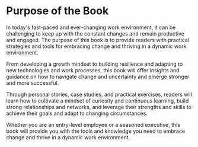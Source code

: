 Purpose of the Book
=================================

In today's fast-paced and ever-changing work environment, it can be challenging to keep up with the constant changes and remain productive and engaged. The purpose of this book is to provide readers with practical strategies and tools for embracing change and thriving in a dynamic work environment.

From developing a growth mindset to building resilience and adapting to new technologies and work processes, this book will offer insights and guidance on how to navigate change and uncertainty and emerge stronger and more successful.

Through personal stories, case studies, and practical exercises, readers will learn how to cultivate a mindset of curiosity and continuous learning, build strong relationships and networks, and leverage their strengths and skills to achieve their goals and adapt to changing circumstances.

Whether you are an entry-level employee or a seasoned executive, this book will provide you with the tools and knowledge you need to embrace change and thrive in a dynamic work environment.
